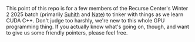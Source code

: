 This point of this repo is for a few members of the Recurse Center's Winter 2 2025 batch (primarily [Suhith](https://github.com/suhithr) and [Nate](https://github.com/nwoods)) to tinker with things as we learn CUDA C++. Don't judge too harshly, we're new to this whole GPU programming thing. If you actually know what's going on, though, and want to give us some friendly pointers, please feel free.
